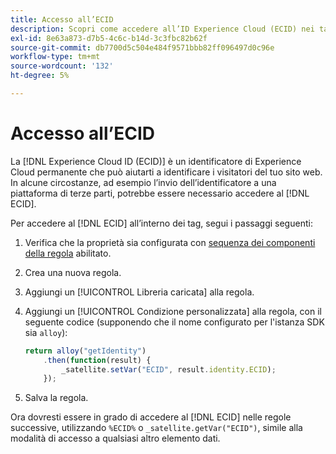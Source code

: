 ```yaml
---
title: Accesso all’ECID
description: Scopri come accedere all’ID Experience Cloud (ECID) nei tag Adobe Experience Platform
exl-id: 8e63a873-d7b5-4c6c-b14d-3c3fbc82b62f
source-git-commit: db7700d5c504e484f9571bbb82ff096497d0c96e
workflow-type: tm+mt
source-wordcount: '132'
ht-degree: 5%

---
```



# Accesso all’ECID

La [!DNL Experience Cloud ID (ECID)] è un identificatore di Experience Cloud permanente che può aiutarti a identificare i visitatori del tuo sito web. In alcune circostanze, ad esempio l’invio dell’identificatore a una piattaforma di terze parti, potrebbe essere necessario accedere al [!DNL ECID].

Per accedere al [!DNL ECID] all’interno dei tag, segui i passaggi seguenti:

1. Verifica che la proprietà sia configurata con [sequenza dei componenti della regola](../../tags/ui/managing-resources/rules.md#sequencing) abilitato.
2. Crea una nuova regola.
3. Aggiungi un [!UICONTROL Libreria caricata] alla regola.
4. Aggiungi un [!UICONTROL Condizione personalizzata] alla regola, con il seguente codice (supponendo che il nome configurato per l&#39;istanza SDK sia `alloy`):

   ```javascript
   return alloy("getIdentity")
       .then(function(result) {
           _satellite.setVar("ECID", result.identity.ECID);
       });
   ```

5. Salva la regola.

Ora dovresti essere in grado di accedere al [!DNL ECID] nelle regole successive, utilizzando `%ECID%` o `_satellite.getVar("ECID")`, simile alla modalità di accesso a qualsiasi altro elemento dati.
